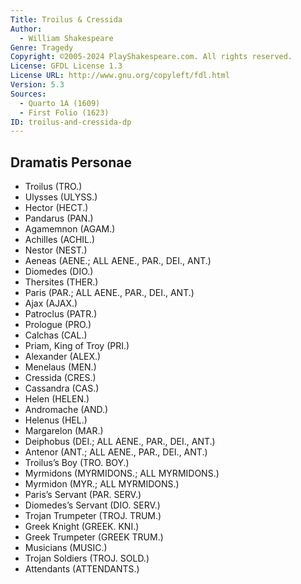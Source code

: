 ```yaml
---
Title: Troilus & Cressida
Author: 
  - William Shakespeare
Genre: Tragedy
Copyright: ©2005-2024 PlayShakespeare.com. All rights reserved.
License: GFDL License 1.3
License URL: http://www.gnu.org/copyleft/fdl.html
Version: 5.3
Sources:
  - Quarto 1A (1609)
  - First Folio (1623)
ID: troilus-and-cressida-dp
---
```


## Dramatis Personae


- Troilus (TRO.)
- Ulysses (ULYSS.)
- Hector (HECT.)
- Pandarus (PAN.)
- Agamemnon (AGAM.)
- Achilles (ACHIL.)
- Nestor (NEST.)
- Aeneas (AENE.; ALL AENE., PAR., DEI., ANT.)
- Diomedes (DIO.)
- Thersites (THER.)
- Paris (PAR.; ALL AENE., PAR., DEI., ANT.)
- Ajax (AJAX.)
- Patroclus (PATR.)
- Prologue (PRO.)
- Calchas (CAL.)
- Priam, King of Troy (PRI.)
- Alexander (ALEX.)
- Menelaus (MEN.)
- Cressida (CRES.)
- Cassandra (CAS.)
- Helen (HELEN.)
- Andromache (AND.)
- Helenus (HEL.)
- Margarelon (MAR.)
- Deiphobus (DEI.; ALL AENE., PAR., DEI., ANT.)
- Antenor (ANT.; ALL AENE., PAR., DEI., ANT.)
- Troilus’s Boy (TRO. BOY.)
- Myrmidons (MYRMIDONS.; ALL MYRMIDONS.)
- Myrmidon (MYR.; ALL MYRMIDONS.)
- Paris’s Servant (PAR. SERV.)
- Diomedes’s Servant (DIO. SERV.)
- Trojan Trumpeter (TROJ. TRUM.)
- Greek Knight (GREEK. KNI.)
- Greek Trumpeter (GREEK TRUM.)
- Musicians (MUSIC.)
- Trojan Soldiers (TROJ. SOLD.)
- Attendants (ATTENDANTS.)
